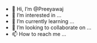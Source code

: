 - 👋 Hi, I’m @Preeyawaj
- 👀 I’m interested in ...
- 🌱 I’m currently learning ...
- 💞️ I’m looking to collaborate on ...
- 📫 How to reach me ...

<!---
Preeyawaj/Preeyawaj is a ✨ special ✨ repository because its `README.md` (this file) appears on your GitHub profile.
You can click the Preview link to take a look at your changes.
--->
